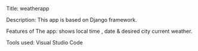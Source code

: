 Title:
weatherapp

Description:
This app is based on Django framework.

Features of The app:
shows local time , date & desired city current weather.

Tools used:
Visual Studio Code

